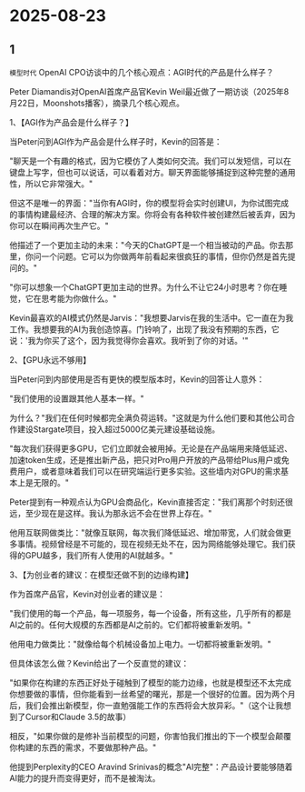 # 2025-08-23

## 1

`模型时代`  OpenAI CPO访谈中的几个核心观点：AGI时代的产品是什么样子？

Peter Diamandis对OpenAI首席产品官Kevin Weil最近做了一期访谈（2025年8月22日，Moonshots播客），摘录几个核心观点。

1、【AGI作为产品会是什么样子？】

当Peter问到AGI作为产品会是什么样子时，Kevin的回答是：

"聊天是一个有趣的格式，因为它模仿了人类如何交流。我们可以发短信，可以在键盘上写字，但也可以说话，可以看着对方。聊天界面能够捕捉到这种完整的通用性，所以它非常强大。"

但这不是唯一的界面："当你有AGI时，你的模型将会实时创建UI，为你试图完成的事情构建最经济、合理的解决方案。你将会有各种软件被创建然后被丢弃，因为你可以在瞬间再次生产它。"

他描述了一个更加主动的未来："今天的ChatGPT是一个相当被动的产品。你去那里，你问一个问题。它可以为你做两年前看起来很疯狂的事情，但你仍然是首先提问的。"

"你可以想象一个ChatGPT更加主动的世界。为什么不让它24小时思考？你在睡觉，它在思考能为你做什么。"

Kevin最喜欢的AI模式仍然是Jarvis："我想要Jarvis在我的生活中。它一直在为我工作。我想要我的AI为我创造惊喜。门铃响了，出现了我没有预期的东西，它说：'我为你买了这个，因为我觉得你会喜欢。我听到了你的对话。'"

2、【GPU永远不够用】

当Peter问到内部使用是否有更快的模型版本时，Kevin的回答让人意外：

"我们使用的设置跟其他人基本一样。"

为什么？"我们在任何时候都完全满负荷运转。"这就是为什么他们要和其他公司合作建设Stargate项目，投入超过5000亿美元建设基础设施。

"每次我们获得更多GPU，它们立即就会被用掉。无论是在产品端用来降低延迟、加速token生成，还是推出新产品，把只对Pro用户开放的产品带给Plus用户或免费用户，或者意味着我们可以在研究端运行更多实验。这些墙内对GPU的需求基本上是无限的。"

Peter提到有一种观点认为GPU会商品化，Kevin直接否定："我们离那个时刻还很远，至少现在是这样。我认为那永远不会在世界上存在。"

他用互联网做类比："就像互联网，每次我们降低延迟、增加带宽，人们就会做更多事情。视频曾经是不可能的，现在视频无处不在，因为网络能够处理它。我们获得的GPU越多，我们所有人使用的AI就越多。"

3、【为创业者的建议：在模型还做不到的边缘构建】

作为首席产品官，Kevin对创业者的建议是：

"我们使用的每一个产品，每一项服务，每一个设备，所有这些，几乎所有的都是AI之前的。任何大规模的东西都是AI之前的。它们都将被重新发明。"

他用电力做类比："就像给每个机械设备加上电力。一切都将被重新发明。"

但具体该怎么做？Kevin给出了一个反直觉的建议：

"如果你在构建的东西正好处于碰触到了模型的能力边缘，也就是模型还不太完成你想要做的事情，但你能看到一丝希望的曙光，那是一个很好的位置。因为两个月后，我们会推出新模型，你一直勉强能工作的东西将会大放异彩。"（这个让我想到了Cursor和Claude 3.5的故事）

相反，"如果你做的是修补当前模型的问题，你害怕我们推出的下一个模型会颠覆你构建的东西的需求，不要做那种产品。"

他提到Perplexity的CEO Aravind Srinivas的概念"AI完整"：产品设计要能够随着AI能力的提升而变得更好，而不是被淘汰。

